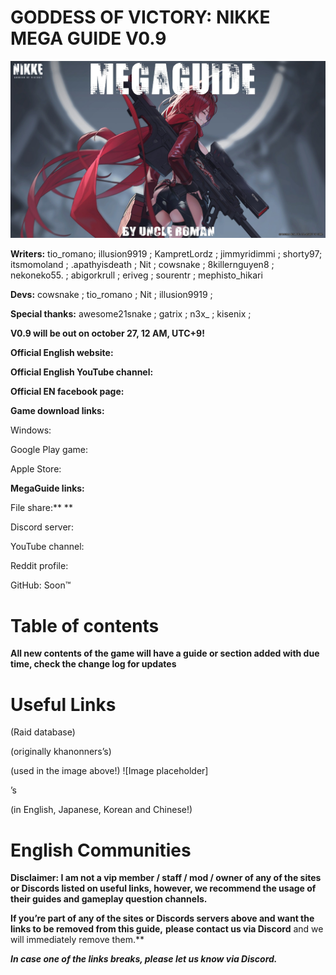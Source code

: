 # GODDESS OF VICTORY: NIKKE MEGA GUIDE V0.9
![alt text](media/megaguide_banner.jpg)

**Writers:** tio_romano; illusion9919 ; KampretLordz ; jimmyridimmi ; shorty97; itsmomoland ; .apathyisdeath ; Nit ; cowsnake ; 8killernguyen8 ; nekoneko55. ; abigorkrull ; eriveg ; sourentr ; mephisto_hikari



**Devs:** cowsnake ; tio_romano ; Nit ; illusion9919 ; 



**Special thanks:** awesome21snake ; gatrix ; n3x_ ; kisenix ;



**V0.9 will be out on october 27, 12 AM, UTC+9!**



**Official English website:** 

**Official English YouTube channel:** 

**Official EN facebook page:**



**Game download links:**

Windows: 

Google Play game: 

Apple Store: 



**MegaGuide links:**

File share:** ** 

Discord server:  

YouTube channel:  

Reddit profile:  

GitHub: Soon™

# Table of contents


**All new contents of the game will have a guide or section added with due time, check the change log for updates**

# Useful Links




 





 

(Raid database)

 (originally khanonners’s)



 (used in the image above!)
![Image placeholder]



 

’s  

 (in English, Japanese, Korean and Chinese!)



# English Communities










**Disclaimer: I am not a vip member / staff / mod / owner of any of the sites or Discords listed on useful links, however, we recommend the usage of their guides and gameplay question channels.** 

**If you’re part of any of the sites or **Discords** servers above and want the links to be removed from this guide,** **please contact us via Discord** and we will immediately remove them.**



***In case one of the links breaks, please let us know via Discord.***